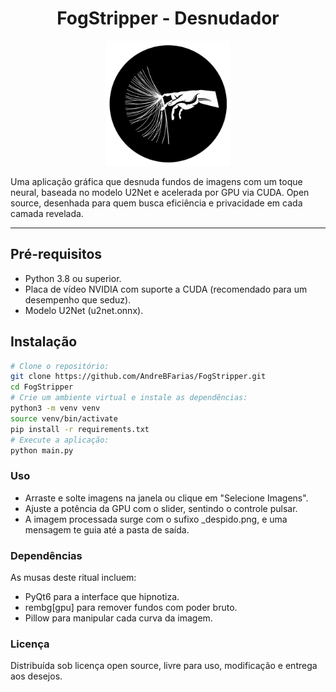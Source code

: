 <div style="text-align: center;">
  <h1 style="font-size: 2em;">FogStripper - Desnudador</h1>
  <img src="https://raw.githubusercontent.com/AndreBFarias/FogStripper/main/assets/desnudador.png" width="200" alt="Screenshot do FogStripper">
</div>

Uma aplicação gráfica que desnuda fundos de imagens com um toque neural, baseada no modelo U2Net e acelerada por GPU via CUDA. Open source, desenhada para quem busca eficiência e privacidade em cada camada revelada.


---

## Pré-requisitos

- Python 3.8 ou superior.
- Placa de vídeo NVIDIA com suporte a CUDA (recomendado para um desempenho que seduz).
- Modelo U2Net (u2net.onnx).

## Instalação

```bash
# Clone o repositório:
git clone https://github.com/AndreBFarias/FogStripper.git
cd FogStripper
# Crie um ambiente virtual e instale as dependências:
python3 -m venv venv
source venv/bin/activate
pip install -r requirements.txt
# Execute a aplicação:
python main.py 
```

### Uso
- Arraste e solte imagens na janela ou clique em "Selecione Imagens".
- Ajuste a potência da GPU com o slider, sentindo o controle pulsar.
- A imagem processada surge com o sufixo _despido.png, e uma mensagem te guia até a pasta de saída.


### Dependências
As musas deste ritual incluem:
- PyQt6 para a interface que hipnotiza.
- rembg[gpu] para remover fundos com poder bruto.
- Pillow para manipular cada curva da imagem.

### Licença
Distribuída sob licença open source, livre para uso, modificação e entrega aos desejos.